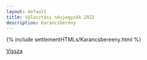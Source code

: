 ```yaml
---
layout: default
title: Választási névjegyzék 2022
description: Karancsberény
---
```


{% include settlementHTMLs/Karancsbereeny.html %}

[Vissza](../)